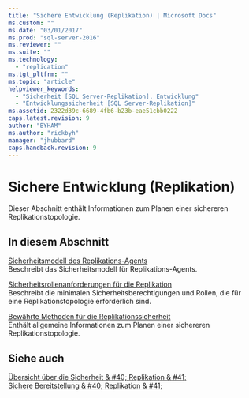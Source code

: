 ```yaml
---
title: "Sichere Entwicklung (Replikation) | Microsoft Docs"
ms.custom: ""
ms.date: "03/01/2017"
ms.prod: "sql-server-2016"
ms.reviewer: ""
ms.suite: ""
ms.technology: 
  - "replication"
ms.tgt_pltfrm: ""
ms.topic: "article"
helpviewer_keywords: 
  - "Sicherheit [SQL Server-Replikation], Entwicklung"
  - "Entwicklungssicherheit [SQL Server-Replikation]"
ms.assetid: 2322d39c-6689-4fb6-b23b-eae51cbb0222
caps.latest.revision: 9
author: "BYHAM"
ms.author: "rickbyh"
manager: "jhubbard"
caps.handback.revision: 9
---
```

# Sichere Entwicklung (Replikation)
  Dieser Abschnitt enthält Informationen zum Planen einer sichereren Replikationstopologie.  
  
## In diesem Abschnitt  
 [Sicherheitsmodell des Replikations-Agents](../../../relational-databases/replication/security/replication-agent-security-model.md)  
 Beschreibt das Sicherheitsmodell für Replikations-Agents.  
  
 [Sicherheitsrollenanforderungen für die Replikation](../../../relational-databases/replication/security/security-role-requirements-for-replication.md)  
 Beschreibt die minimalen Sicherheitsberechtigungen und Rollen, die für eine Replikationstopologie erforderlich sind.  
  
 [Bewährte Methoden für die Replikationssicherheit](../../../relational-databases/replication/security/replication-security-best-practices.md)  
 Enthält allgemeine Informationen zum Planen einer sichereren Replikationstopologie.  
  
## Siehe auch  
 [Übersicht über die Sicherheit & #40; Replikation & #41;](../../../relational-databases/replication/security/security-overview-replication.md)   
 [Sichere Bereitstellung & #40; Replikation & #41;](../../../relational-databases/replication/security/secure-deployment-replication.md)  
  
  